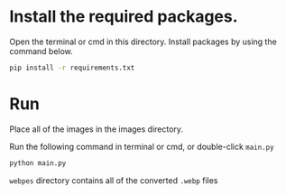 # Install the required packages. 
Open the terminal or cmd in this directory. Install packages by using the command below.
```bash
pip install -r requirements.txt
```

# Run
Place all of the images in the images directory.

Run the following command in terminal or cmd, or double-click `main.py`
```bash
python main.py
```
`webpes` directory contains all of the converted `.webp` files